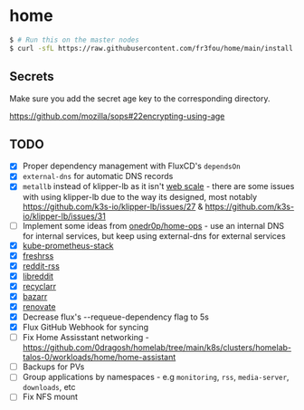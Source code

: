 # home

```sh
$ # Run this on the master nodes
$ curl -sfL https://raw.githubusercontent.com/fr3fou/home/main/install.sh | sh -
```

## Secrets

Make sure you add the secret age key to the corresponding directory.

https://github.com/mozilla/sops#22encrypting-using-age

## TODO

- [x] Proper dependency management with FluxCD's `dependsOn`
- [x] `external-dns` for automatic DNS records
- [x] `metallb` instead of klipper-lb as it isn't [web scale](https://www.youtube.com/watch?v=b2F-DItXtZs) - there are some issues with using klipper-lb due to the way its designed, most notably https://github.com/k3s-io/klipper-lb/issues/27 & https://github.com/k3s-io/klipper-lb/issues/31
- [ ] Implement some ideas from [onedr0p/home-ops](https://github.com/onedr0p/home-ops#-dns) - use an internal DNS for internal services, but keep using external-dns for external services
- [x] [kube-prometheus-stack](https://github.com/prometheus-community/helm-charts/tree/main/charts/kube-prometheus-stack)
- [x] [freshrss](https://github.com/FreshRSS/FreshRSS)
- [x] [reddit-rss](https://github.com/trashhalo/reddit-rss) 
- [x] [libreddit](https://github.com/spikecodes/libreddit)
- [x] [recyclarr](https://github.com/recyclarr/recyclarr)
- [x] [bazarr](https://github.com/morpheus65535/bazarr)
- [x] [renovate](https://github.com/renovatebot/renovate)
- [x] Decrease flux's --requeue-dependency flag to 5s
- [x] Flux GitHub Webhook for syncing
- [ ] Fix Home Assisstant networking - https://github.com/0dragosh/homelab/tree/main/k8s/clusters/homelab-talos-0/workloads/home/home-assistant
- [ ] Backups for PVs
- [ ] Group applications by namespaces - e.g `monitoring`, `rss`, `media-server`, `downloads`, etc
- [ ] Fix NFS mount 
